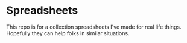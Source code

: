 # Spreadsheets

This repo is for a collection spreadsheets I've made for real life things.  Hopefully they can help folks in similar situations. 
